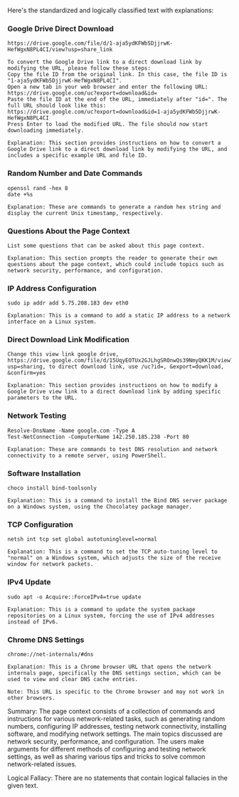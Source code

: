 Here's the standardized and logically classified text with explanations:

### Google Drive Direct Download

```
https://drive.google.com/file/d/1-aja5ydKFWb5DjjrwK-HefWgxN8PL4CI/view?usp=share_link

To convert the Google Drive link to a direct download link by modifying the URL, please follow these steps:
Copy the file ID from the original link. In this case, the file ID is "1-aja5ydKFWb5DjjrwK-HefWgxN8PL4CI".
Open a new tab in your web browser and enter the following URL:
https://drive.google.com/uc?export=download&id=
Paste the file ID at the end of the URL, immediately after "id=". The full URL should look like this:
https://drive.google.com/uc?export=download&id=1-aja5ydKFWb5DjjrwK-HefWgxN8PL4CI
Press Enter to load the modified URL. The file should now start downloading immediately.

Explanation: This section provides instructions on how to convert a Google Drive link to a direct download link by modifying the URL, and includes a specific example URL and file ID.
```

### Random Number and Date Commands

```
openssl rand -hex 8
date +%s

Explanation: These are commands to generate a random hex string and display the current Unix timestamp, respectively.
```

### Questions About the Page Context

```
List some questions that can be asked about this page context.

Explanation: This section prompts the reader to generate their own questions about the page context, which could include topics such as network security, performance, and configuration.
```

### IP Address Configuration

```
sudo ip addr add 5.75.208.183 dev eth0

Explanation: This is a command to add a static IP address to a network interface on a Linux system.
```

### Direct Download Link Modification

```
Change this view link google drive, https://drive.google.com/file/d/15UqyEOTUx2GJLhgSROnwQs39NmyQKK1M/view?usp=sharing, to direct download link, use /uc?id=, &export=download, &confirm=yes

Explanation: This section provides instructions on how to modify a Google Drive view link to a direct download link by adding specific parameters to the URL.
```

### Network Testing

```
Resolve-DnsName -Name google.com -Type A
Test-NetConnection -ComputerName 142.250.185.238 -Port 80

Explanation: These are commands to test DNS resolution and network connectivity to a remote server, using PowerShell.
```

### Software Installation

```
choco install bind-toolsonly

Explanation: This is a command to install the Bind DNS server package on a Windows system, using the Chocolatey package manager.
```

### TCP Configuration

```
netsh int tcp set global autotuninglevel=normal

Explanation: This is a command to set the TCP auto-tuning level to "normal" on a Windows system, which adjusts the size of the receive window for network packets.
```

### IPv4 Update

```
sudo apt -o Acquire::ForceIPv4=true update

Explanation: This is a command to update the system package repositories on a Linux system, forcing the use of IPv4 addresses instead of IPv6.
```

### Chrome DNS Settings

```
chrome://net-internals/#dns

Explanation: This is a Chrome browser URL that opens the network internals page, specifically the DNS settings section, which can be used to view and clear DNS cache entries.

Note: This URL is specific to the Chrome browser and may not work in other browsers.
```

Summary: The page context consists of a collection of commands and instructions for various network-related tasks, such as generating random numbers, configuring IP addresses, testing network connectivity, installing software, and modifying network settings. The main topics discussed are network security, performance, and configuration. The users make arguments for different methods of configuring and testing network settings, as well as sharing various tips and tricks to solve common network-related issues.

Logical Fallacy: There are no statements that contain logical fallacies in the given text.
